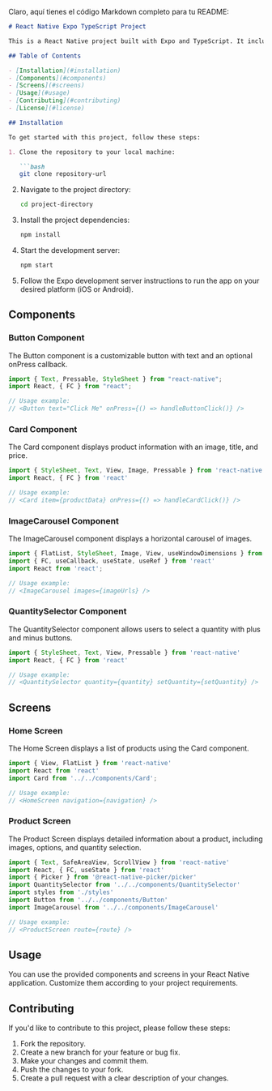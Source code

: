 Claro, aquí tienes el código Markdown completo para tu README:

```markdown
# React Native Expo TypeScript Project

This is a React Native project built with Expo and TypeScript. It includes several components and screens for a mobile app.

## Table of Contents

- [Installation](#installation)
- [Components](#components)
- [Screens](#screens)
- [Usage](#usage)
- [Contributing](#contributing)
- [License](#license)

## Installation

To get started with this project, follow these steps:

1. Clone the repository to your local machine:

   ```bash
   git clone repository-url
   ```

2. Navigate to the project directory:

   ```bash
   cd project-directory
   ```

3. Install the project dependencies:

   ```bash
   npm install
   ```

4. Start the development server:

   ```bash
   npm start
   ```

5. Follow the Expo development server instructions to run the app on your desired platform (iOS or Android).

## Components

### Button Component

The Button component is a customizable button with text and an optional onPress callback.

```jsx
import { Text, Pressable, StyleSheet } from "react-native";
import React, { FC } from "react";

// Usage example:
// <Button text="Click Me" onPress={() => handleButtonClick()} />
```

### Card Component

The Card component displays product information with an image, title, and price.

```jsx
import { StyleSheet, Text, View, Image, Pressable } from 'react-native'
import React, { FC } from 'react'

// Usage example:
// <Card item={productData} onPress={() => handleCardClick()} />
```

### ImageCarousel Component

The ImageCarousel component displays a horizontal carousel of images.

```jsx
import { FlatList, StyleSheet, Image, View, useWindowDimensions } from 'react-native'
import { FC, useCallback, useState, useRef } from 'react'
import React from 'react';

// Usage example:
// <ImageCarousel images={imageUrls} />
```

### QuantitySelector Component

The QuantitySelector component allows users to select a quantity with plus and minus buttons.

```jsx
import { StyleSheet, Text, View, Pressable } from 'react-native'
import React, { FC } from 'react'

// Usage example:
// <QuantitySelector quantity={quantity} setQuantity={setQuantity} />
```

## Screens

### Home Screen

The Home Screen displays a list of products using the Card component.

```jsx
import { View, FlatList } from 'react-native'
import React from 'react'
import Card from '../../components/Card';

// Usage example:
// <HomeScreen navigation={navigation} />
```

### Product Screen

The Product Screen displays detailed information about a product, including images, options, and quantity selection.

```jsx
import { Text, SafeAreaView, ScrollView } from 'react-native'
import React, { FC, useState } from 'react'
import { Picker } from '@react-native-picker/picker'
import QuantitySelector from '../../components/QuantitySelector'
import styles from './styles'
import Button from '../../components/Button'
import ImageCarousel from '../../components/ImageCarousel'

// Usage example:
// <ProductScreen route={route} />
```

## Usage

You can use the provided components and screens in your React Native application. Customize them according to your project requirements.

## Contributing

If you'd like to contribute to this project, please follow these steps:

1. Fork the repository.
2. Create a new branch for your feature or bug fix.
3. Make your changes and commit them.
4. Push the changes to your fork.
5. Create a pull request with a clear description of your changes.
